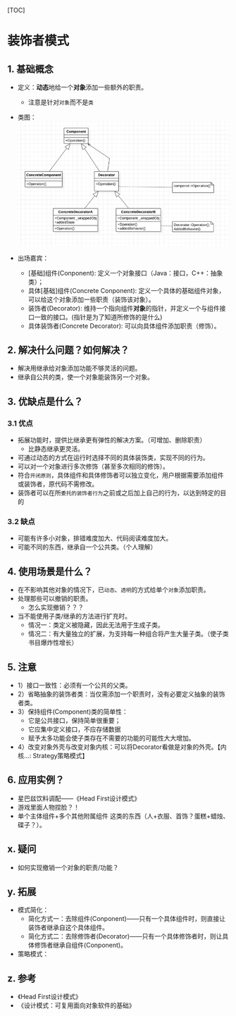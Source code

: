 [TOC]

# 装饰者模式
## 1. 基础概念
* 定义：**动态**地给一个**对象**添加一些额外的职责。
    * 注意是针对`对象`而不是`类`

* 类图：
![类图](./classdiagram.png)

* 出场嘉宾：
    * [基础]组件(Conponent): 定义一个对象接口（Java：接口，C++：抽象类）；
    * 具体[基础]组件(Concrete Conponent): 定义一个具体的基础组件对象，可以给这个对象添加一些职责（装饰该对象）。
    * 装饰者(Decorator): 维持一个指向组件**对象**的指针，并定义一个与组件接口一致的接口。(指针是为了知道所修饰的是什么)
    * 具体装饰者(Concrete Decorator): 可以向具体组件添加职责（修饰）。

## 2. 解决什么问题？如何解决？
* 解决用继承给对象添加功能不够灵活的问题。
* 继承自公共的类，使一个对象能装饰另一个对象。

## 3. 优缺点是什么？
### 3.1 优点
* 拓展功能时，提供比继承更有弹性的解决方案。（可增加、删除职责）
    * 比静态继承更灵活。
* 可通过动态的方式在运行时选择不同的具体装饰类，实现不同的行为。
* 可以对一个对象进行多次修饰（甚至多次相同的修饰）。
* 符合`开闭原则`，具体组件和具体修饰者可以独立变化，用户根据需要添加组件或装饰者，原代码不需修改。
* 装饰者可以在所`委托的装饰者行为`之前或之后加上自己的行为，以达到特定的目的

### 3.2 缺点
* 可能有许多小对象，排错难度加大、代码阅读难度加大。
* 可能不同的东西，继承自一个公共类。（个人理解）

## 4. 使用场景是什么？
* 在不影响其他对象的情况下，已`动态`、`透明`的方式给单个`对象`添加职责。
* 处理那些可以撤销的职责。
    * 怎么实现撤销？？？
* 当不能使用子类/继承的方法进行扩充时。
    * 情况一：类定义被隐藏，因此无法用于生成子类。
    * 情况二：有大量独立的扩展，为支持每一种组合将产生大量子类。（使子类书目爆炸性增长）

## 5. 注意
* 1）接口一致性：必须有一个公共的父类。
* 2）省略抽象的装饰者类：当仅需添加一个职责时，没有必要定义抽象的装饰者类。
* 3）保持组件(Component)类的简单性：
    * 它是公共接口，保持简单很重要；
    * 它应集中定义接口，不应存储数据
    * 赋予太多功能会使子类存在不需要的功能的可能性大大增加。
* 4）改变对象外壳与改变对象内核：可以将Decorator看做是对象的外壳。【内核...: Strategy策略模式】


## 6. 应用实例？
* 星巴兹饮料调配——《Head First设计模式》
* 游戏里面人物捏脸？！
* 单个主体组件+多个其他附属组件 这类的东西（人+衣服、首饰？蛋糕+蜡烛、碟子？）。


## x. 疑问
* 如何实现撤销一个对象的职责/功能？

## y. 拓展
* 模式简化：
    * 简化方式一：去除组件(Conponent)——只有一个具体组件时，则直接让装饰者继承自这个具体组件。
    * 简化方式二：去除修饰者(Decorator)——只有一个具体修饰者时，则让具体修饰者继承自组件(Conponent)。
* 策略模式：

## z. 参考
* 《Head First设计模式》
* 《设计模式：可复用面向对象软件的基础》
